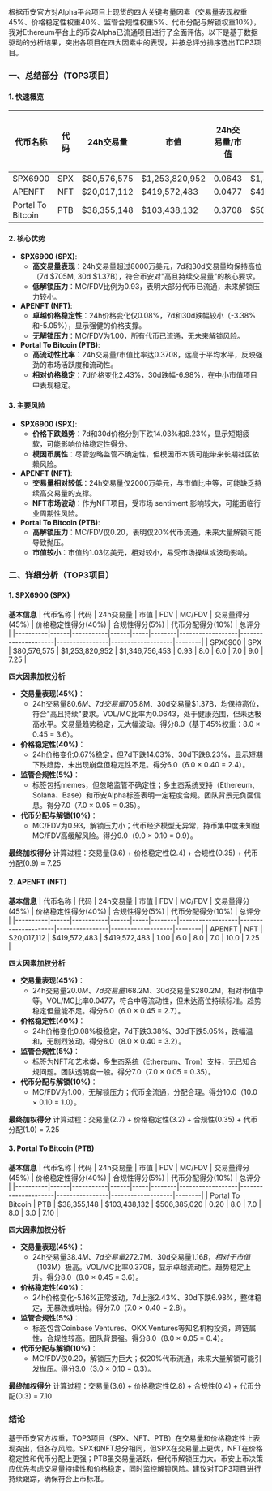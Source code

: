 根据币安官方对Alpha平台项目上现货的四大关键考量因素（交易量表现权重45%、价格稳定性权重40%、监管合规性权重5%、代币分配与解锁权重10%），我对Ethereum平台上的币安Alpha已流通项目进行了全面评估。以下是基于数据驱动的分析结果，突出各项目在四大因素中的表现，并按总评分排序选出TOP3项目。

### 一、总结部分（TOP3项目）

#### 1. 快速概览
| 代币名称 | 代码 | 24h交易量 | 市值 | 24h交易量/市值 | FDV | MC/FDV | 总评分(1-10分) |
|----------|------|-----------|------|----------------|-----|--------|----------------|
| SPX6900 | SPX | $80,576,575 | $1,253,820,952 | 0.0643 | $1,346,756,453 | 0.93 | 7.25 |
| APENFT | NFT | $20,017,112 | $419,572,483 | 0.0477 | $419,572,483 | 1.00 | 7.25 |
| Portal To Bitcoin | PTB | $38,355,148 | $103,438,132 | 0.3708 | $506,385,020 | 0.20 | 7.10 |

#### 2. 核心优势
- **SPX6900 (SPX)**:
  - **高交易量表现**：24h交易量超过8000万美元，7d和30d交易量均保持高位（7d $705M, 30d $1.37B），符合币安对"高且持续交易量"的核心要求。
  - **低解锁压力**：MC/FDV比例为0.93，表明大部分代币已流通，未来解锁压力较小。
- **APENFT (NFT)**:
  - **卓越价格稳定性**：24h价格变化仅0.08%，7d和30d跌幅较小（-3.38%和-5.05%），显示强健的价格支撑。
  - **无解锁压力**：MC/FDV为1.00，所有代币已流通，无未来解锁风险。
- **Portal To Bitcoin (PTB)**:
  - **高流动性比率**：24h交易量/市值比率达0.3708，远高于平均水平，反映强劲的市场活跃度和流动性。
  - **相对价格稳定**：7d价格变化2.43%，30d跌幅-6.98%，在中小市值项目中表现稳定。

#### 3. 主要风险
- **SPX6900 (SPX)**:
  - **价格下跌趋势**：7d和30d价格分别下跌14.03%和8.23%，显示短期疲软，可能影响价格稳定性得分。
  - **模因币属性**：尽管忽略监管不确定性，但模因币本质可能带来长期社区依赖风险。
- **APENFT (NFT)**:
  - **交易量相对较低**：24h交易量仅2000万美元，与市值比中等，可能缺乏持续高交易量的支撑。
  - **NFT市场波动**：作为NFT项目，受市场 sentiment 影响较大，可能面临行业周期性风险。
- **Portal To Bitcoin (PTB)**:
  - **高解锁压力**：MC/FDV仅0.20，表明仅20%代币流通，未来大量解锁可能导致抛压。
  - **市值较小**：市值约1.03亿美元，相对较小，易受市场操纵或波动影响。

### 二、详细分析（TOP3项目）

#### 1. SPX6900 (SPX)
**基本信息**
| 代币名称 | 代码 | 24h交易量 | 市值 | FDV | MC/FDV | 交易量得分(45%) | 价格稳定性得分(40%) | 合规性得分(5%) | 代币分配得分(10%) | 总评分 |
|----------|------|-----------|------|-----|--------|------------------|---------------------|----------------|-------------------|--------|
| SPX6900 | SPX | $80,576,575 | $1,253,820,952 | $1,346,756,453 | 0.93 | 8.0 | 6.0 | 7.0 | 9.0 | 7.25 |

**四大因素加权分析**
- **交易量表现(45%)**：
  - 24h交易量$80.6M、7d交易量$705.8M、30d交易量$1.37B，均保持高位，符合"高且持续"要求。VOL/MC比率为0.0643，处于健康范围，但未达极高水平。交易量趋势稳定，无大幅波动。得分8.0（基于45%权重：8.0 × 0.45 = 3.6）。
- **价格稳定性(40%)**：
  - 24h价格变化0.67%稳定，但7d下跌14.03%、30d下跌8.23%，显示短期下跌趋势，未出现崩盘但稳定性不足。得分6.0（6.0 × 0.40 = 2.4）。
- **监管合规性(5%)**：
  - 标签包括memes，但忽略监管不确定性；多生态系统支持（Ethereum、Solana、Base）和币安Alpha标签表明一定程度合规。团队背景无负面信息。得分7.0（7.0 × 0.05 = 0.35）。
- **代币分配与解锁(10%)**：
  - MC/FDV为0.93，解锁压力小；代币经济模型无异常，持币集中度未知但MC/FDV高缓解风险。得分9.0（9.0 × 0.10 = 0.9）。

**最终加权得分**
计算过程：交易量(3.6) + 价格稳定性(2.4) + 合规性(0.35) + 代币分配(0.9) = 7.25

#### 2. APENFT (NFT)
**基本信息**
| 代币名称 | 代码 | 24h交易量 | 市值 | FDV | MC/FDV | 交易量得分(45%) | 价格稳定性得分(40%) | 合规性得分(5%) | 代币分配得分(10%) | 总评分 |
|----------|------|-----------|------|-----|--------|------------------|---------------------|----------------|-------------------|--------|
| APENFT | NFT | $20,017,112 | $419,572,483 | $419,572,483 | 1.00 | 6.0 | 8.0 | 7.0 | 10.0 | 7.25 |

**四大因素加权分析**
- **交易量表现(45%)**：
  - 24h交易量$20.0M、7d交易量$168.2M、30d交易量$280.2M，相对市值中等。VOL/MC比率0.0477，符合中等流动性，但未达高位持续标准。趋势稳定但量能不足。得分6.0（6.0 × 0.45 = 2.7）。
- **价格稳定性(40%)**：
  - 24h价格变化0.08%极稳定，7d下跌3.38%、30d下跌5.05%，跌幅温和，无剧烈波动。得分8.0（8.0 × 0.40 = 3.2）。
- **监管合规性(5%)**：
  - 标签为NFT和艺术类，多生态系统（Ethereum、Tron）支持，无已知合规问题。团队透明度一般。得分7.0（7.0 × 0.05 = 0.35）。
- **代币分配与解锁(10%)**：
  - MC/FDV为1.00，无解锁压力；代币全流通，分配合理。得分10.0（10.0 × 0.10 = 1.0）。

**最终加权得分**
计算过程：交易量(2.7) + 价格稳定性(3.2) + 合规性(0.35) + 代币分配(1.0) = 7.25

#### 3. Portal To Bitcoin (PTB)
**基本信息**
| 代币名称 | 代码 | 24h交易量 | 市值 | FDV | MC/FDV | 交易量得分(45%) | 价格稳定性得分(40%) | 合规性得分(5%) | 代币分配得分(10%) | 总评分 |
|----------|------|-----------|------|-----|--------|------------------|---------------------|----------------|-------------------|--------|
| Portal To Bitcoin | PTB | $38,355,148 | $103,438,132 | $506,385,020 | 0.20 | 8.0 | 7.0 | 8.0 | 3.0 | 7.10 |

**四大因素加权分析**
- **交易量表现(45%)**：
  - 24h交易量$38.4M、7d交易量$272.7M、30d交易量$1.16B，相对于市值（$103M）极高。VOL/MC比率0.3708，显示卓越流动性。趋势稳定上升。得分8.0（8.0 × 0.45 = 3.6）。
- **价格稳定性(40%)**：
  - 24h价格变化-5.16%正常波动，7d上涨2.43%、30d下跌6.98%，整体稳定，无暴跌或哄抬。得分7.0（7.0 × 0.40 = 2.8）。
- **监管合规性(5%)**：
  - 标签包含Coinbase Ventures、OKX Ventures等知名机构投资，跨链属性，合规性较高。团队背景强。得分8.0（8.0 × 0.05 = 0.4）。
- **代币分配与解锁(10%)**：
  - MC/FDV仅0.20，解锁压力巨大；仅20%代币流通，未来大量解锁可能引发抛压。得分3.0（3.0 × 0.10 = 0.3）。

**最终加权得分**
计算过程：交易量(3.6) + 价格稳定性(2.8) + 合规性(0.4) + 代币分配(0.3) = 7.10

### 结论
基于币安官方权重，TOP3项目（SPX、NFT、PTB）在交易量和价格稳定性上表现突出，但各存风险。SPX和NFT总分相同，但SPX在交易量上更优，NFT在价格稳定性和代币分配上更强；PTB虽交易量活跃，但代币解锁压力大。币安上币决策应优先考虑交易量持续性和价格稳定，同时监控解锁风险。建议对TOP3项目进行持续跟踪，确保符合上币标准。